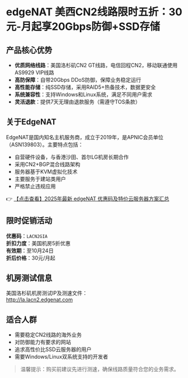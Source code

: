 # edgeNAT 美西CN2线路限时五折：30元-月起享20Gbps防御+SSD存储

## 产品核心优势

- **优质网络线路**：美国洛杉矶CN2 GT线路，电信回程CN2，移动联通使用AS9929 VIP线路
- **高防保障**：自带20Gbps DDoS防御，保障业务稳定运行
- **高性能存储**：纯SSD存储，采用RAID5+热备技术，数据更安全
- **系统兼容性**：支持Windows和Linux系统，满足不同用户需求
- **灵活退款**：提供7天无理由退款服务（需遵守TOS条款）

## 关于EdgeNAT

EdgeNAT是国内知名主机服务商，成立于2019年，是APNIC会员单位（ASN139803）。主要特点包括：

- 自营硬件设备，与香港沙田、首尔LG机房长期合作
- 采用CN2+BGP混合线路架构
- 服务器基于KVM虚拟化技术
- 主要服务于建站类用户
- 严格禁止违规应用

👉 [【点击查看】2025年最新 edgeNAT 优惠码及特价云服务器方案汇总](https://bit.ly/edgenat)

## 限时促销活动

**优惠码**：`LACN2GIA`  
**折扣力度**：美国机房5折优惠  
**有效期**：至10月24日  
**折后价格**：30元/月起

## 机房测试信息

美国洛杉矶机房测试IP及测速文件：  
http://la.lacn2.edgenat.com

## 适合人群

- 需要稳定CN2线路的海外业务
- 对防御能力有要求的网站
- 追求高性价比SSD云服务器的用户
- 需要Windows/Linux双系统支持的开发者

> 温馨提示：购买前建议先进行测速，确保线路质量符合您的业务需求。